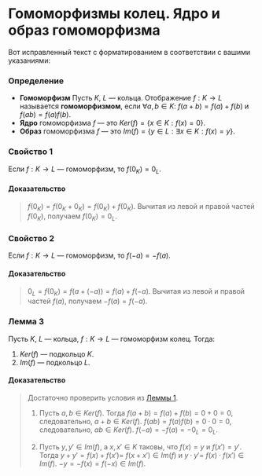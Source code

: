 # Гомоморфизмы колец. Ядро и образ гомоморфизма

Вот исправленный текст с форматированием в соответствии с вашими указаниями:

### **Определение**

+ **Гомоморфизм**
  Пусть $K$, $L$ — кольца. Отображение $f : K \to L$ называется **гомоморфизмом**,
  если $\forall a, b \in K$:
  $f(a + b) = f(a) + f(b)$ и $f(ab) = f(a)f(b)$.
+ **Ядро** гомоморфизма $f$ — это $Ker(f) = \{ x \in K : f(x) = 0 \}$.
+ **Образ** гомоморфизма $f$ — это $Im(f) = \{ y \in L : \exists x \in K : f(x) = y \}$.

### **Свойство 1**

Если $f : K \to L$ — гомоморфизм, то $f(0_K) = 0_L$.

#### **Доказательство**

> $f(0_K) = f(0_K + 0_K) = f(0_K) + f(0_K)$.
> Вычитая из левой и правой частей $f(0_K)$, получаем $f(0_K) = 0_L$.

### **Свойство 2**

Если $f : K \to L$ — гомоморфизм, то $f(-a) = -f(a)$.

#### **Доказательство**

> $0_L = f(0_K) = f(a + (-a)) = f(a) + f(-a)$.
> Вычитая из левой и правой частей $f(a)$, получаем $-f(a) = f(-a)$.

### **Лемма 3**

Пусть $K$, $L$ — кольца, $f : K \to L$ — гомоморфизм колец. Тогда:

1) $Ker(f)$ — подкольцо $K$.
2) $Im(f)$ — подкольцо $L$.

#### **Доказательство**

> Достаточно проверить условия из [Леммы 1](glava0/3.md#лемма-1).
>
> 1. Пусть $a, b \in Ker(f)$.
>    Тогда $f(a + b) = f(a) + f(b) = 0 + 0 = 0$, следовательно, $a + b \in Ker(f)$.
>    $f(ab) = f(a)f(b) = 0 \cdot 0 = 0$, следовательно, $ab \in Ker(f)$.
>    $f(-a) = -f(a) = -0_L = 0_L$.
>
> 2) Пусть $y, y' \in Im(f)$, а $x, x' \in K$ таковы, что $f(x) = y$ и $f(x') = y'$.
>    Тогда $y + y' = f(x) + f(x') =$  $f(x + x') \in Im(f)$ и $y \cdot y' =$  $f(x) \cdot f(x') \in Im(f)$.
>    $-y = -f(x) = f(-x) \in Im(f)$.
